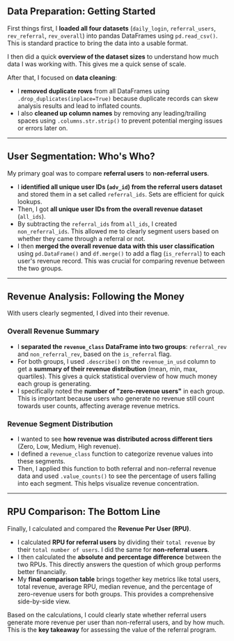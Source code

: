 ## Data Preparation: Getting Started

First things first, I **loaded all four datasets** (`daily_login`, `referral_users`, `rev_referral`, `rev_overall`) into pandas DataFrames using `pd.read_csv()`. This is standard practice to bring the data into a usable format.

I then did a quick **overview of the dataset sizes** to understand how much data I was working with. This gives me a quick sense of scale.

After that, I focused on **data cleaning**:
* I **removed duplicate rows** from all DataFrames using `.drop_duplicates(inplace=True)` because duplicate records can skew analysis results and lead to inflated counts.
* I also **cleaned up column names** by removing any leading/trailing spaces using `.columns.str.strip()` to prevent potential merging issues or errors later on.

***

## User Segmentation: Who's Who?

My primary goal was to compare **referral users** to **non-referral users**.

* I **identified all unique user IDs (`adv_id`) from the referral users dataset** and stored them in a set called `referral_ids`. Sets are efficient for quick lookups.
* Then, I got **all unique user IDs from the overall revenue dataset** (`all_ids`).
* By subtracting the `referral_ids` from `all_ids`, I created `non_referral_ids`. This allowed me to clearly segment users based on whether they came through a referral or not.
* I then **merged the overall revenue data with this user classification** using `pd.DataFrame()` and `df.merge()` to add a flag (`is_referral`) to each user's revenue record. This was crucial for comparing revenue between the two groups.

***

## Revenue Analysis: Following the Money

With users clearly segmented, I dived into their revenue.

### Overall Revenue Summary
* I **separated the `revenue_class` DataFrame into two groups**: `referral_rev` and `non_referral_rev`, based on the `is_referral` flag.
* For both groups, I used `.describe()` on the `revenue_in_usd` column to get a **summary of their revenue distribution** (mean, min, max, quartiles). This gives a quick statistical overview of how much money each group is generating.
* I specifically noted the **number of "zero-revenue users"** in each group. This is important because users who generate no revenue still count towards user counts, affecting average revenue metrics.

### Revenue Segment Distribution
* I wanted to see **how revenue was distributed across different tiers** (Zero, Low, Medium, High revenue).
* I defined a `revenue_class` function to categorize revenue values into these segments.
* Then, I applied this function to both referral and non-referral revenue data and used `.value_counts()` to see the percentage of users falling into each segment. This helps visualize revenue concentration.

***

## RPU Comparison: The Bottom Line

Finally, I calculated and compared the **Revenue Per User (RPU)**.

* I calculated **RPU for referral users** by dividing their `total revenue` by their `total number of users`. I did the same for **non-referral users**.
* I then calculated the **absolute and percentage difference** between the two RPUs. This directly answers the question of which group performs better financially.
* My **final comparison table** brings together key metrics like total users, total revenue, average RPU, median revenue, and the percentage of zero-revenue users for both groups. This provides a comprehensive side-by-side view.

Based on the calculations, I could clearly state whether referral users generate more revenue per user than non-referral users, and by how much. This is the **key takeaway** for assessing the value of the referral program.
